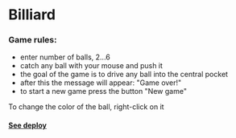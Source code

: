 # Billiard
### Game rules:

- enter number of balls, 2...6
- catch any ball with your mouse and push it
- the goal of the game is to drive any ball into the central pocket
- after this the message will appear: "Game over!"
- to start a new game press the button "New game"

To change the color of the ball, right-click on it

#### [See deploy](https://billiard-drab.vercel.app/)
